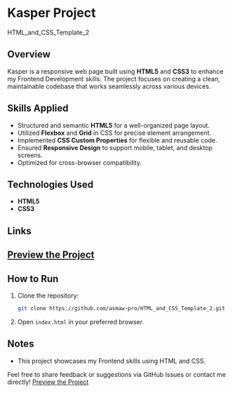 # Kasper Project
HTML_and_CSS_Template_2

## Overview

Kasper is a responsive web page built using **HTML5** and **CSS3** to enhance my Frontend Development skills. The project focuses on creating a clean, maintainable codebase that works seamlessly across various devices.

## Skills Applied

- Structured and semantic **HTML5** for a well-organized page layout.
- Utilized **Flexbox** and **Grid** in CSS for precise element arrangement.
- Implemented **CSS Custom Properties** for flexible and reusable code.
- Ensured **Responsive Design** to support mobile, tablet, and desktop screens.
- Optimized for cross-browser compatibility.

## Technologies Used

- **HTML5**
- **CSS3**

## Links

## [Preview the Project](https://asmaw-pro.github.io/HTML_and_CSS_Template_2/)

## How to Run

1. Clone the repository:

   ```bash
   git clone https://github.com/asmaw-pro/HTML_and_CSS_Template_2.git
   ```

2. Open `index.html` in your preferred browser.

## Notes

- This project showcases my Frontend skills using HTML and CSS.

Feel free to share feedback or suggestions via GitHub Issues or contact me directly!
[Preview the Project](https://asmaw-pro.github.io/HTML_and_CSS_Template_2/)
